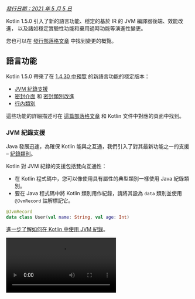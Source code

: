 [//]: # (title: Kotlin 1.5.0 有哪些新功能)

_[發行日期：2021 年 5 月 5 日](releases.md#release-details)_

Kotlin 1.5.0 引入了新的語言功能、穩定的基於 IR 的 JVM 編譯器後端、效能改進，
以及諸如穩定實驗性功能和棄用過時功能等演進性變更。

您也可以在 [發行部落格文章](https://blog.jetbrains.com/kotlin/2021/04/kotlin-1-5-0-released/) 中找到變更的概覽。

## 語言功能

Kotlin 1.5.0 帶來了在 [1.4.30 中預覽](whatsnew1430.md#language-features) 的新語言功能的穩定版本：
* [JVM 紀錄支援](#jvm-records-support)
* [密封介面](#sealed-interfaces) 和 [密封類別改進](#package-wide-sealed-class-hierarchies)
* [行內類別](#inline-classes)

這些功能的詳細描述可在 [這篇部落格文章](https://blog.jetbrains.com/kotlin/2021/02/new-language-features-preview-in-kotlin-1-4-30/)
和 Kotlin 文件中對應的頁面中找到。

### JVM 紀錄支援

Java 發展迅速，為確保 Kotlin 能與之互通，我們引入了對其最新功能之一的支援 –
[紀錄類別](https://openjdk.java.net/jeps/395)。

Kotlin 對 JVM 紀錄的支援包括雙向互通性：
* 在 Kotlin 程式碼中，您可以像使用具有屬性的典型類別一樣使用 Java 紀錄類別。
* 要在 Java 程式碼中將 Kotlin 類別用作紀錄，請將其設為 `data` 類別並使用 `@JvmRecord` 註解標記它。

```kotlin
@JvmRecord
data class User(val name: String, val age: Int)
```

[進一步了解如何在 Kotlin 中使用 JVM 紀錄](jvm-records.md)。

<video src="https://www.youtube.com/v/iyEWXyuuseU" title="Kotlin 1.5.0 中的 JVM 紀錄支援"/>

### 密封介面

Kotlin 介面現在可以使用 `sealed` 修飾符，其作用於介面與作用於類別的方式相同：密封介面的所有
實作在編譯時都是已知的。

```kotlin
sealed interface Polygon
```

您可以依賴這個事實，例如，撰寫詳盡的 `when` 表達式。

```kotlin
fun draw(polygon: Polygon) = when (polygon) {
   is Rectangle -> // ...
   is Triangle -> // ...
   // else is not needed - all possible implementations are covered
}

```

此外，密封介面支援更靈活的受限制類別層次結構，因為一個類別可以直接繼承多個密封介面。

```kotlin
class FilledRectangle: Polygon, Fillable
```

[進一步了解密封介面](sealed-classes.md)。

<video src="https://www.youtube.com/v/d_Mor21W_60" title="密封介面和密封類別改進"/>

### 封裝單元級別的密封類別層次結構

密封類別現在可以在同一編譯單元和同一封裝中的所有檔案中擁有子類別。
以前，所有子類別都必須出現在同一個檔案中。

直接子類別可以是頂層的，也可以巢狀在任意數量的其他具名類別、具名介面或具名物件中。

密封類別的子類別必須具有適當限定的名稱 – 它們不能是區域或匿名物件。

[進一步了解密封類別層次結構](sealed-classes.md#inheritance)。

### 行內類別

行內類別是 [基於值的](https://github.com/Kotlin/KEEP/blob/master/notes/value-classes.md) 類別的子集，
它們只持有值。您可以將它們用作某種類型值的包裝器，而不會產生
記憶體分配帶來的額外開銷。

行內類別可以使用在類別名稱前的 `value` 修飾符來宣告：

```kotlin
value class Password(val s: String)
```

JVM 後端也需要特殊的 `@JvmInline` 註解：

```kotlin
@JvmInline
value class Password(val s: String)
```

`inline` 修飾符現在已棄用並帶有警告。

[進一步了解行內類別](inline-classes.md)。

<video src="https://www.youtube.com/v/LpqvtgibbsQ" title="從行內類別到值類別"/>

## Kotlin/JVM

Kotlin/JVM 獲得了許多改進，包括內部和面向用戶的。以下是其中最值得注意的：

* [穩定的 JVM IR 後端](#stable-jvm-ir-backend)
* [新的預設 JVM 目標：1.8](#new-default-jvm-target-1-8)
* [透過 invokedynamic 的 SAM 配接器](#sam-adapters-via-invokedynamic)
* [透過 invokedynamic 的 Lambda 表達式](#lambdas-via-invokedynamic)
* [棄用 @JvmDefault 和舊版 Xjvm-default 模式](#deprecation-of-jvmdefault-and-old-xjvm-default-modes)
* [處理可空性註解的改進](#improvements-to-handling-nullability-annotations)

### 穩定的 JVM IR 後端

Kotlin/JVM 編譯器的 [基於 IR 的後端](whatsnew14.md#new-jvm-ir-backend) 現在已 [穩定](components-stability.md)
並預設啟用。

從 [Kotlin 1.4.0](whatsnew14.md) 開始，基於 IR 的後端的早期版本可供預覽，現在它已成為語言版本 `1.5` 的預設值。
對於較早的語言版本，舊後端仍預設使用。

您可以在 [這篇部落格文章](https://blog.jetbrains.com/kotlin/2021/02/the-jvm-backend-is-in-beta-let-s-make-it-stable-together/) 中找到有關 IR 後端優勢及其未來發展的更多詳細資訊。

如果您需要在 Kotlin 1.5.0 中使用舊後端，您可以將以下幾行新增到專案的配置檔中：

* 在 Gradle 中：

 <tabs group="build-script">
 <tab title="Kotlin" group-key="kotlin">

 ```kotlin
 tasks.withType<org.jetbrains.kotlin.gradle.dsl.KotlinJvmCompile> {
   kotlinOptions.useOldBackend = true
 }
 ```

 </tab>
 <tab title="Groovy" group-key="groovy">

 ```groovy
 tasks.withType(org.jetbrains.kotlin.gradle.dsl.KotlinJvmCompile) {
  kotlinOptions.useOldBackend = true
 }
 ```

 </tab>
 </tabs>

* 在 Maven 中：

 ```xml
 <configuration>
     <args>
         <arg>-Xuse-old-backend</arg>
     </args>
 </configuration>
 ```

### 新的預設 JVM 目標：1.8

Kotlin/JVM 編譯的預設目標版本現在是 `1.8`。`1.6` 目標已棄用。

如果您需要為 JVM 1.6 建置，您仍然可以切換到此目標。了解如何操作：

* [在 Gradle 中](gradle-compiler-options.md#attributes-specific-to-jvm)
* [在 Maven 中](maven.md#attributes-specific-to-jvm)
* [在命令列編譯器中](compiler-reference.md#jvm-target-version)

### 透過 invokedynamic 的 SAM 配接器

Kotlin 1.5.0 現在使用動態呼叫 (`invokedynamic`) 來編譯 SAM (單一抽象方法) 轉換：
* 當 SAM 類型為 [Java 介面](java-interop.md#sam-conversions) 時，針對任何表達式
* 當 SAM 類型為 [Kotlin 函數式介面](fun-interfaces.md#sam-conversions) 時，針對 lambda 表達式

新實作使用 [`LambdaMetafactory.metafactory()`](https://docs.oracle.com/javase/8/docs/api/java/lang/invoke/LambdaMetafactory.html#metafactory-java.lang.invoke.MethodHandles.Lookup-java.lang.String-java.lang.invoke.MethodType-java.lang.invoke.MethodType-java.lang.invoke.MethodHandle-java.lang.invoke.MethodType-)，
且在編譯期間不再生成輔助包裝類別。這減少了應用程式 JAR 的大小，
從而提高了 JVM 啟動效能。

要回滾到基於匿名類別生成的舊實作方案，請新增編譯器選項 `-Xsam-conversions=class`。

了解如何在 [Gradle](gradle-compiler-options.md)、[Maven](maven.md#specify-compiler-options) 和 [命令列編譯器](compiler-reference.md#compiler-options) 中新增編譯器選項。

### 透過 invokedynamic 的 Lambda 表達式

> 將純 Kotlin lambda 編譯為 invokedynamic 是 [實驗性](components-stability.md) 功能。它可能隨時被移除或更改。
> 需要選擇啟用（詳情如下），您應僅用於評估目的。我們非常感謝您在 [YouTrack](https://youtrack.jetbrains.com/issue/KT-45375) 中提供回饋。
>
{style="warning"}

Kotlin 1.5.0 引入了將純 Kotlin lambda (未轉換為函數式介面實例的 lambda) 編譯為動態呼叫
(`invokedynamic`) 的實驗性支援。該實作透過使用
[`LambdaMetafactory.metafactory()`](https://docs.oracle.com/javase/8/docs/api/java/lang/invoke/LambdaMetafactory.html#metafactory-java.lang.invoke.MethodHandles.Lookup-java.lang.String-java.lang.invoke.MethodType-java.lang.invoke.MethodType-java.lang.invoke.MethodHandle-java.lang.invoke.MethodType-) 來產生更輕量的二進位檔，
它有效地在執行期生成必要的類別。目前，與普通 lambda 編譯相比，它有三個限制：

* 編譯為 invokedynamic 的 lambda 不可序列化。
* 對此類 lambda 呼叫 `toString()` 會產生可讀性較差的字串表示。
* 實驗性 [`reflect`](https://kotlinlang.org/api/latest/jvm/stdlib/kotlin.reflect.jvm/reflect.html) API 不支援使用 `LambdaMetafactory` 建立的 lambda。

要試用此功能，請新增 `-Xlambdas=indy` 編譯器選項。如果您能使用
[這個 YouTrack 票證](https://youtrack.jetbrains.com/issue/KT-45375) 分享您的回饋，我們將不勝感激。

了解如何在 [Gradle](gradle-compiler-options.md)、[Maven](maven.md#specify-compiler-options) 和 [命令列編譯器](compiler-reference.md#compiler-options) 中新增編譯器選項。

### 棄用 @JvmDefault 和舊版 Xjvm-default 模式

在 Kotlin 1.4.0 之前，有 `@JvmDefault` 註解以及 `-Xjvm-default=enable` 和 `-Xjvm-default=compatibility`
模式。它們用於為 Kotlin 介面中的任何特定非抽象成員建立 JVM 預設方法。

在 Kotlin 1.4.0 中，我們 [引入了新的 `Xjvm-default` 模式](https://blog.jetbrains.com/kotlin/2020/07/kotlin-1-4-m3-generating-default-methods-in-interfaces/)，
它們為整個專案啟用預設方法生成。

在 Kotlin 1.5.0 中，我們正在棄用 `@JvmDefault` 和舊版 Xjvm-default 模式：`-Xjvm-default=enable` 和 `-Xjvm-default=compatibility`。

[進一步了解 Java 互通性中的預設方法](java-to-kotlin-interop.md#default-methods-in-interfaces)。

### 處理可空性註解的改進

Kotlin 支援透過 [可空性註解](java-interop.md#nullability-annotations) 處理來自 Java 的類型可空性資訊。
Kotlin 1.5.0 為此功能引入了多項改進：

* 它讀取在用作依賴項的已編譯 Java 函式庫中的類型引數上的可空性註解。
* 它支援帶有 `TYPE_USE` 目標的可空性註解，適用於：
  * 陣列
  * 變長引數
  * 欄位
  * 類型參數及其邊界
  * 基底類別和介面的類型引數
* 如果可空性註解有多個適用於某個類型的目標，且其中一個目標是 `TYPE_USE`，則優先選擇 `TYPE_USE`。
  例如，方法簽名 `@Nullable String[] f()` 變為 `fun f(): Array<String?>!`，如果 `@Nullable` 同時支援
  `TYPE_USE` 和 `METHOD` 作為目標。

對於這些新支援的案例，從 Kotlin 呼叫 Java 時使用錯誤的類型可空性會產生警告。
使用 `-Xtype-enhancement-improvements-strict-mode` 編譯器選項為這些案例啟用嚴格模式（帶錯誤報告）。

[進一步了解空安全和平台類型](java-interop.md#null-safety-and-platform-types)。

## Kotlin/Native

Kotlin/Native 現在效能更好且更穩定。值得注意的變更包括：
* [效能改進](#performance-improvements)
* [記憶體洩漏檢查器停用](#deactivation-of-the-memory-leak-checker)

### 效能改進

在 1.5.0 中，Kotlin/Native 獲得了一系列效能改進，加速了編譯和執行。

[編譯器快取](https://blog.jetbrains.com/kotlin/2020/03/kotlin-1-3-70-released/#kotlin-native) 現在在
`linuxX64`（僅限 Linux 主機）和 `iosArm64` 目標的除錯模式中受支援。啟用編譯器快取後，除了首次編譯外，
大多數除錯編譯都完成得更快。測量顯示，在我們的測試專案中速度提高了約 200%。

要為新目標使用編譯器快取，請選擇啟用，將以下幾行新增到專案的 `gradle.properties` 中：
* 對於 `linuxX64` : `kotlin.native.cacheKind.linuxX64=static`
* 對於 `iosArm64`: `kotlin.native.cacheKind.iosArm64=static`

如果您在啟用編譯器快取後遇到任何問題，請向我們的問題追蹤器 [YouTrack](https://kotl.in/issue) 回報。

其他改進加速了 Kotlin/Native 程式碼的執行：
* 簡單的屬性存取器被內聯。
* 字串文字上的 `trimIndent()` 在編譯期間被求值。

### 記憶體洩漏檢查器停用

內建的 Kotlin/Native 記憶體洩漏檢查器已預設停用。

它最初是為內部使用而設計，只能在有限的案例中找到洩漏，而不是所有案例。
此外，後來發現它存在可能導致應用程式崩潰的問題。因此，我們決定關閉記憶體洩漏檢查器。

記憶體洩漏檢查器在某些情況下仍然有用，例如單元測試。對於這些情況，您可以透過新增以下程式碼行來啟用它：

```kotlin
Platform.isMemoryLeakCheckerActive = true
```

請注意，不建議在應用程式執行期啟用檢查器。

## Kotlin/JS

Kotlin/JS 在 1.5.0 中獲得了演進性變更。我們正在繼續努力將 [JS IR 編譯器後端](js-ir-compiler.md)
推向穩定並發布其他更新：

* [升級 webpack 到版本 5](#upgrade-to-webpack-5)
* [適用於 IR 編譯器的框架和函式庫](#frameworks-and-libraries-for-the-ir-compiler)

### 升級到 webpack 5

Kotlin/JS Gradle 外掛現在對瀏覽器目標使用 webpack 5 而不是 webpack 4。這是一個主要的 webpack 升級，
它帶來了不相容的變更。如果您使用自訂 webpack 配置，請務必查看 [webpack 5 發行說明](https://webpack.js.org/blog/2020-10-10-webpack-5-release/)。

[進一步了解如何使用 webpack 綑綁 Kotlin/JS 專案](js-project-setup.md#webpack-bundling)。

### 適用於 IR 編譯器的框架和函式庫

> Kotlin/JS IR 編譯器處於 [Alpha](components-stability.md) 階段。它未來可能會發生不相容的變更並需要手動遷移。
> 我們非常感謝您在 [YouTrack](https://youtrack.jetbrains.com/issues/KT) 中提供回饋。
>
{style="warning"}

在開發基於 IR 的 Kotlin/JS 編譯器後端的同時，我們鼓勵並幫助函式庫作者以 `both` 模式建置其專案。
這意味著他們能夠為兩個 Kotlin/JS 編譯器產生構件，從而為新編譯器擴展生態系統。

許多知名框架和函式庫已經適用於 IR 後端：[KVision](https://kvision.io/)、[fritz2](https://www.fritz2.dev/)、
[doodle](https://github.com/nacular/doodle) 等等。如果您在專案中使用它們，您已經可以使用 IR 後端建置專案並查看其帶來的優勢。

如果您正在撰寫自己的函式庫，請 [以 'both' 模式編譯](js-ir-compiler.md#authoring-libraries-for-the-ir-compiler-with-backwards-compatibility)，
以便您的客戶也可以使用新編譯器。

## Kotlin Multiplatform

在 Kotlin 1.5.0 中，[為每個平台選擇測試依賴項已簡化](#simplified-test-dependencies-usage-in-multiplatform-projects)，
現在由 Gradle 外掛自動完成。

[取得字元類別的新 API 現已在多平台專案中可用](#new-api-for-getting-a-char-category-now-available-in-multiplatform-code)。

## 標準函式庫

標準函式庫獲得了一系列變更和改進，從穩定實驗性部分到新增功能：

* [穩定無符號整數類型](#stable-unsigned-integer-types)
* [穩定與語言環境無關的文字大小寫轉換 API](#stable-locale-agnostic-api-for-upper-lowercasing-text)
* [穩定字元到整數轉換 API](#stable-char-to-integer-conversion-api)
* [穩定路徑 API](#stable-path-api)
* [向下取整除法和取模運算子](#floored-division-and-the-mod-operator)
* [Duration API 變更](#duration-api-changes)
* [取得字元類別的新 API 現已在多平台程式碼中可用](#new-api-for-getting-a-char-category-now-available-in-multiplatform-code)
* [新的集合函數 firstNotNullOf()](#new-collections-function-firstnotnullof)
* [String?.toBoolean() 的嚴格版本](#strict-version-of-string-toboolean)

您可以在 [這篇部落格文章](https://blog.jetbrains.com/kotlin/2021/04/kotlin-1-5-0-rc-released/) 中找到有關標準函式庫變更的更多詳細資訊。

<video src="https://www.youtube.com/v/MyTkiT2I6-8" title="新的標準函式庫功能"/>

### 穩定無符號整數類型

`UInt`、`ULong`、`UByte`、`UShort` 無符號整數類型現在已 [穩定](components-stability.md)。
這些類型上的操作、範圍和進程也是如此。無符號陣列及其操作仍處於 Beta 階段。

[進一步了解無符號整數類型](unsigned-integer-types.md)。

### 穩定與語言環境無關的文字大小寫轉換 API

此版本帶來了新的與語言環境無關的文字大小寫轉換 API。它提供了 `toLowerCase()`、`toUpperCase()`、`capitalize()` 和 `decapitalize()` API 函數的替代方案，
這些函數是語言環境敏感的。新 API 可幫助您避免因不同的語言環境設定而導致的錯誤。

Kotlin 1.5.0 提供以下完全 [穩定](components-stability.md) 的替代方案：

* 對於 `String` 函數：

  |**舊版本**|**1.5.0 替代方案**|
  | --- | --- |
  |`String.toUpperCase()`|`String.uppercase()`|
  |`String.toLowerCase()`|`String.lowercase()`|
  |`String.capitalize()`|`String.replaceFirstChar { it.uppercase() }`|
  |`String.decapitalize()`|`String.replaceFirstChar { it.lowercase() }`|

* 對於 `Char` 函數：

  |**舊版本**|**1.5.0 替代方案**|
  | --- | --- |
  |`Char.toUpperCase()`|`Char.uppercaseChar(): Char`<br/>`Char.uppercase(): String`|
  |`Char.toLowerCase()`|`Char.lowercaseChar(): Char`<br/>`Char.lowercase(): String`|
  |`Char.toTitleCase()`|`Char.titlecaseChar(): Char`<br/>`Char.titlecase(): String`|

> 對於 Kotlin/JVM，還有帶有明確 `Locale` 參數的多載 `uppercase()`、`lowercase()` 和 `titlecase()` 函數。
>
{style="note"}

舊 API 函數被標記為棄用，並將在未來版本中移除。

有關文字處理函數的所有變更列表，請參閱 [KEEP](https://github.com/Kotlin/KEEP/blob/master/proposals/stdlib/locale-agnostic-case-conversions.md)。

### 穩定字元到整數轉換 API

從 Kotlin 1.5.0 開始，新的字元到程式碼和字元到數字轉換函數已 [穩定](components-stability.md)。
這些函數取代了目前的 API 函數，後者經常與類似的字串到 Int 轉換混淆。

新 API 消除了這種命名混淆，使程式碼行為更加透明和明確。

此版本引入了 `Char` 轉換，這些轉換分為以下幾組命名清晰的函數：

* 獲取 `Char` 的整數程式碼並從給定程式碼構造 `Char` 的函數：

 ```kotlin
 fun Char(code: Int): Char
 fun Char(code: UShort): Char
 val Char.code: Int
 ```

* 將 `Char` 轉換為它所代表數字的數值函數：

 ```kotlin
 fun Char.digitToInt(radix: Int): Int
 fun Char.digitToIntOrNull(radix: Int): Int?
 ```

* `Int` 的擴展函數，用於將它所代表的非負單一數字轉換為相應的 `Char` 表示：

 ```kotlin
 fun Int.digitToChar(radix: Int): Char
 ```

舊的轉換 API，包括 `Number.toChar()` 及其實現（除了 `Int.toChar()` 之外的所有）以及用於轉換為
數值類型的 `Char` 擴展，如 `Char.toInt()`，現在都已棄用。

[進一步了解 KEEP 中的字元到整數轉換 API](https://github.com/Kotlin/KEEP/blob/master/proposals/stdlib/char-int-conversions.md)。

### 穩定路徑 API

帶有 `java.nio.file.Path` 擴展的 [實驗性路徑 API](https://kotlinlang.org/api/latest/jvm/stdlib/kotlin.io.path/java.nio.file.-path/) 現在已 [穩定](components-stability.md)。

```kotlin
// 使用除法 (/) 運算子構造路徑
val baseDir = Path("/base")
val subDir = baseDir / "subdirectory"

// 列出目錄中的檔案
val kotlinFiles: List<Path> = Path("/home/user").listDirectoryEntries("*.kt")
```

[進一步了解路徑 API](whatsnew1420.md#extensions-for-java-nio-file-path)。

### 向下取整除法和取模運算子

標準函式庫中新增了模數算術運算：
* `floorDiv()` 回傳 [向下取整除法](https://en.wikipedia.org/wiki/Floor_and_ceiling_functions) 的結果。它適用於整數類型。
* `mod()` 回傳向下取整除法的餘數（*模數*）。它適用於所有數值類型。

這些運算與現有的 [整數除法](numbers.md#operations-on-numbers) 和 [rem()](https://kotlinlang.org/api/latest/jvm/stdlib/kotlin/-int/rem.html)
函數（或 `%` 運算子）看起來非常相似，但它們在負數上的行為不同：
* `a.floorDiv(b)` 與常規 `/` 的區別在於 `floorDiv` 將結果向下取整（朝向較小的整數），
  而 `/` 將結果截斷為更接近 0 的整數。
* `a.mod(b)` 是 `a` 與 `a.floorDiv(b) * b` 之間的差值。它要麼是零，要麼與 `b` 符號相同，
  而 `a % b` 可以有不同的符號。

```kotlin
fun main() {
//sampleStart
    println("向下取整除法 -5/3: ${(-5).floorDiv(3)}")
    println( "模數: ${(-5).mod(3)}")
    
    println("截斷除法 -5/3: ${-5 / 3}")
    println( "餘數: ${-5 % 3}")
//sampleEnd    
}
```
{kotlin-runnable="true" kotlin-min-compiler-version="1.5"}

### Duration API 變更

> Duration API 是 [實驗性](components-stability.md) 功能。它可能隨時被移除或更改。
> 僅用於評估目的。我們非常感謝您在 [YouTrack](https://youtrack.jetbrains.com/issues/KT) 中提供回饋。
>
{style="warning"}

有一個實驗性的 [Duration](https://kotlinlang.org/api/latest/jvm/stdlib/kotlin.time/-duration/) 類別，用於表示
不同時間單位中的持續時間量。在 1.5.0 中，Duration API 獲得了以下變更：

* 內部值表示現在使用 `Long` 而不是 `Double` 以提供更好的精確度。
* 有一個用於轉換為特定時間單位（以 `Long` 表示）的新 API。它取代了操作
  `Double` 值的舊 API，舊 API 現已棄用。例如，[`Duration.inWholeMinutes`](https://kotlinlang.org/api/latest/jvm/stdlib/kotlin.time/-duration/in-whole-minutes.html)
  回傳以 `Long` 表示的持續時間值，並取代 `Duration.inMinutes`。
* 有用於從數字構造 `Duration` 的新伴隨函數。例如，[`Duration.seconds(Int)`](https://kotlinlang.org/api/latest/jvm/stdlib/kotlin.time/-duration/seconds.html)
  創建一個表示整數秒數的 `Duration` 物件。舊的擴展屬性如 `Int.seconds` 現已棄用。

```kotlin
import kotlin.time.Duration
import kotlin.time.ExperimentalTime

@ExperimentalTime
fun main() {
//sampleStart
    val duration = Duration.milliseconds(120000)
    println("在 ${duration.inWholeMinutes} 分鐘中有 ${duration.inWholeSeconds} 秒")
//sampleEnd
}
```
{validate="false"}

### 取得字元類別的新 API 現已在多平台程式碼中可用

Kotlin 1.5.0 引入了新的 API，用於在多平台專案中根據 Unicode 獲取字元的類別。
現在許多函數在所有平台和通用程式碼中都可用。

用於檢查字元是否為字母或數字的函數：
* [`Char.isDigit()`](https://kotlinlang.org/api/latest/jvm/stdlib/kotlin.text/is-digit.html)
* [`Char.isLetter()`](https://kotlinlang.org/api/latest/jvm/stdlib/kotlin.text/is-letter.html)
* [`Char.isLetterOrDigit()`](https://kotlinlang.org/api/latest/jvm/stdlib/kotlin.text/is-letter-or-digit.html)

```kotlin
fun main() {
//sampleStart
    val chars = listOf('a', '1', '+')
    val (letterOrDigitList, notLetterOrDigitList) = chars.partition { it.isLetterOrDigit() }
    println(letterOrDigitList) // [a, 1]
    println(notLetterOrDigitList) // [+]
//sampleEnd    
}
```
{kotlin-runnable="true" kotlin-min-compiler-version="1.5"}

用於檢查字元大小寫的函數：
* [`Char.isLowerCase()`](https://kotlinlang.org/api/latest/jvm/stdlib/kotlin.text/is-lower-case.html)
* [`Char.isUpperCase()`](https://kotlinlang.org/api/latest/jvm/stdlib/kotlin.text/is-upper-case.html)
* [`Char.isTitleCase()`](https://kotlinlang.org/api/latest/jvm/stdlib/kotlin.text/is-title-case.html)

```kotlin
fun main() {
//sampleStart
    val chars = listOf('ǅ', 'ǈ', 'ǋ', 'ǲ', '1', 'A', 'a', '+')
    val (titleCases, notTitleCases) = chars.partition { it.isTitleCase() }
    println(titleCases) // [ǅ, ǈ, ǋ, ǲ]
    println(notTitleCases) // [1, A, a, +]
//sampleEnd    
}
```
{kotlin-runnable="true" kotlin-min-compiler-version="1.5"}

其他一些函數：
* [`Char.isDefined()`](https://kotlinlang.org/api/latest/jvm/stdlib/kotlin.text/is-defined.html)
* [`Char.isISOControl()`](https://kotlinlang.org/api/latest/jvm/stdlib/kotlin.text/is-i-s-o-control.html)

[`Char.category`](https://kotlinlang.org/api/latest/jvm/stdlib/kotlin.text/category.html) 屬性及其回傳類型
列舉類別 [`CharCategory`](https://kotlinlang.org/api/latest/jvm/stdlib/kotlin.text/-char-category/)，
它表示根據 Unicode 的字元一般類別，現在也可用於多平台專案。

[進一步了解字元](characters.md)。

### 新的集合函數 firstNotNullOf()

新的 [`firstNotNullOf()`](https://kotlinlang.org/api/latest/jvm/stdlib/kotlin.collections/first-not-null-of.html) 和 [`firstNotNullOfOrNull()`](https://kotlinlang.org/api/latest/jvm/stdlib/kotlin.collections/first-not-null-of-or-null.html)
函數將 [`mapNotNull()`](https://kotlinlang.org/api/latest/jvm/stdlib/kotlin.collections/map-not-null.html)
與 [`first()`](https://kotlinlang.org/api/latest/jvm/stdlib/kotlin.collections/first.html) 或 [`firstOrNull()`](https://kotlinlang.org/api/latest/jvm/stdlib/kotlin.collections/first-or-null.html) 結合。
它們使用自訂選擇器函數映射原始集合並回傳第一個非空值。如果沒有此類值，
`firstNotNullOf()` 會拋出例外，而 `firstNotNullOfOrNull()` 回傳 null。

```kotlin
fun main() {
//sampleStart
    val data = listOf("Kotlin", "1.5")
    println(data.firstNotNullOf(String::toDoubleOrNull))
    println(data.firstNotNullOfOrNull(String::toIntOrNull))
//sampleEnd
}
```
{kotlin-runnable="true" kotlin-min-compiler-version="1.5"}

### String?.toBoolean() 的嚴格版本

兩個新函數引入了現有 [String?.toBoolean()](https://kotlinlang.org/api/latest/jvm/stdlib/kotlin.text/to-boolean.html)
的區分大小寫的嚴格版本：
* [`String.toBooleanStrict()`](https://kotlinlang.org/api/latest/jvm/stdlib/kotlin.text/to-boolean-strict.html) 除了文字 `true` 和 `false` 之外，對所有輸入都會拋出例外。
* [`String.toBooleanStrictOrNull()`](https://kotlinlang.org/api/latest/jvm/stdlib/kotlin.text/to-boolean-strict-or-null.html) 除了文字 `true` 和 `false` 之外，對所有輸入都會回傳 null。

```kotlin
fun main() {
//sampleStart
    println("true".toBooleanStrict())
    println("1".toBooleanStrictOrNull())
    // println("1".toBooleanStrict()) // Exception
//sampleEnd    
}
```
{kotlin-runnable="true" kotlin-min-compiler-version="1.5"}

## kotlin-test 函式庫
[kotlin-test](https://kotlinlang.org/api/latest/kotlin.test/) 函式庫引入了一些新功能：
* [多平台專案中簡化測試依賴項的使用](#simplified-test-dependencies-usage-in-multiplatform-projects)
* [針對 Kotlin/JVM 原始碼集合自動選擇測試框架](#automatic-selection-of-a-testing-framework-for-kotlin-jvm-source-sets)
* [斷言函數更新](#assertion-function-updates)

### 多平台專案中簡化測試依賴項的使用

現在您可以使用 `kotlin-test` 依賴項在 `commonTest` 原始碼集合中新增測試依賴項，
Gradle 外掛將為每個測試原始碼集合推斷相應的平台依賴項：
* `kotlin-test-junit` 用於 JVM 原始碼集合，請參閱 [針對 Kotlin/JVM 原始碼集合自動選擇測試框架](#automatic-selection-of-a-testing-framework-for-kotlin-jvm-source-sets)
* `kotlin-test-js` 用於 Kotlin/JS 原始碼集合
* `kotlin-test-common` 和 `kotlin-test-annotations-common` 用於通用原始碼集合
* 對於 Kotlin/Native 原始碼集合沒有額外的構件

此外，您可以在任何共享或平台特定原始碼集合中使用 `kotlin-test` 依賴項。

現有的帶有明確依賴項的 kotlin-test 設定將繼續在 Gradle 和 Maven 中工作。

進一步了解 [設定測試函式庫的依賴項](gradle-configure-project.md#set-dependencies-on-test-libraries)。

### 針對 Kotlin/JVM 原始碼集合自動選擇測試框架

Gradle 外掛現在會自動選擇並新增測試框架的依賴項。您只需在通用原始碼集合中新增
`kotlin-test` 依賴項即可。

Gradle 預設使用 JUnit 4。因此，`kotlin("test")` 依賴項解析為 JUnit 4 的變體，
即 `kotlin-test-junit`：

<tabs group="build-script">
<tab title="Kotlin" group-key="kotlin">

```kotlin
kotlin {
    sourceSets {
        val commonTest by getting {
            dependencies {
                implementation(kotlin("test")) // 這會傳遞性地帶來 
                                               // 對 JUnit 4 的依賴項
            }
        }
    }
}
```

</tab>
<tab title="Groovy" group-key="groovy">

```groovy
kotlin {
    sourceSets {
        commonTest {
            dependencies {
                implementation kotlin("test") // 這會傳遞性地帶來 
                                              // 對 JUnit 4 的依賴項
            }
        }
    }
}
```

</tab>
</tabs>

您可以透過在測試任務中呼叫 [`useJUnitPlatform()`](https://docs.gradle.org/current/javadoc/org/gradle/api/tasks/testing/Test.html#useJUnitPlatform)
或 [`useTestNG()`](https://docs.gradle.org/current/javadoc/org/gradle/api/tasks/testing/Test.html#useTestNG) 來選擇 JUnit 5 或 TestNG：

```groovy
tasks {
    test {
        // 啟用 TestNG 支援
        useTestNG()
        // 或
        // 啟用 JUnit Platform (又稱 JUnit 5) 支援
        useJUnitPlatform()
    }
}
```

您可以透過在專案的 `gradle.properties` 中新增 `kotlin.test.infer.jvm.variant=false` 行來禁用自動測試框架選擇。

進一步了解 [設定測試函式庫的依賴項](gradle-configure-project.md#set-dependencies-on-test-libraries)。

### 斷言函數更新

此版本帶來了新的斷言函數並改進了現有函數。

`kotlin-test` 函式庫現在具有以下功能：

* **檢查值的類型**

  您可以使用新的 `assertIs<T>` 和 `assertIsNot<T>` 來檢查值的類型：

  ```kotlin
  @Test
  fun testFunction() {
      val s: Any = "test"
      assertIs<String>(s)  // 如果斷言失敗，會拋出 AssertionError 並提及 s 的實際類型
      // 由於 assertIs 中的契約，現在可以列印 s.length
      println("${s.length}")
  }
  ```

  由於類型擦除，在此範例中，此斷言函數僅檢查 `value` 是否為 `List` 類型，而不檢查它是否為特定 `String` 元素類型的列表：`assertIs<List<String>>(value)`。

* **比較陣列、序列和任意可迭代容器的內容**

  有一組新的多載 `assertContentEquals()` 函數，用於比較不實作 [結構等價](equality.md#structural-equality) 的不同集合的內容：

  ```kotlin
  @Test
  fun test() {
      val expectedArray = arrayOf(1, 2, 3)
      val actualArray = Array(3) { it + 1 }
      assertContentEquals(expectedArray, actualArray)
  }
  ```

* **assertEquals() 和 assertNotEquals() 針對 Double 和 Float 數值的新多載**

  `assertEquals()` 函數有新的多載，可以比較兩個 `Double` 或 `Float` 數值並具有絕對精確度。精確度值指定為函數的第三個參數：

  ```kotlin
   @Test
  fun test() {
      val x = sin(PI)

      // 精確度參數
      val tolerance = 0.000001

      assertEquals(0.0, x, tolerance)
  }
  ```

* **檢查集合和元素內容的新函數**

  您現在可以使用 `assertContains()` 函數檢查集合或元素是否包含某物。
  您可以將其與 Kotlin 集合以及具有 `contains()` 運算子的元素（例如 `IntRange`、`String` 等）一起使用：

  ```kotlin
  @Test
  fun test() {
      val sampleList = listOf<String>("sample", "sample2")
      val sampleString = "sample"
      assertContains(sampleList, sampleString)  // 集合中的元素
      assertContains(sampleString, "amp")       // 字串中的子字串
  }
  ```

* **assertTrue()、assertFalse()、expect() 函數現在是行內函數**

  從現在開始，您可以將這些函數用作行內函數，因此可以在 lambda 表達式內呼叫 [暫停函數](composing-suspending-functions.md)：

  ```kotlin
  @Test
  fun test() = runBlocking<Unit> {
      val deferred = async { "Kotlin is nice" }
      assertTrue("Kotlin substring should be present") {
          deferred.await() .contains("Kotlin")
      }
  }
  ```

## kotlinx 函式庫

隨著 Kotlin 1.5.0 的發布，我們也發布了 kotlinx 函式庫的新版本：
* `kotlinx.coroutines` [1.5.0-RC](#coroutines-1-5-0-rc)
* `kotlinx.serialization` [1.2.1](#serialization-1-2-1)
* `kotlinx-datetime` [0.2.0](#datetime-0-2-0)

### Coroutines 1.5.0-RC

`kotlinx.coroutines` [1.5.0-RC](https://github.com/Kotlin/kotlinx.coroutines/releases/tag/1.5.0-RC) 帶來的更新包括：
* [新的通道 API](channels.md)
* 穩定的 [響應式整合](async-programming.md#reactive-extensions)
* 以及更多

從 Kotlin 1.5.0 開始，[實驗性協程](whatsnew14.md#exclusion-of-the-deprecated-experimental-coroutines)
已禁用，並且不再支援 `-Xcoroutines=experimental` 標誌。

在 [變更日誌](https://github.com/Kotlin/kotlinx.coroutines/releases/tag/1.5.0-RC) 和
[`kotlinx.coroutines` 1.5.0 發行部落格文章](https://blog.jetbrains.com/kotlin/2021/05/kotlin-coroutines-1-5-0-released/) 中了解更多資訊。

<video src="https://www.youtube.com/v/EVLnWOcR0is" title="kotlinx.coroutines 1.5.0"/>

### Serialization 1.2.1

`kotlinx.serialization` [1.2.1](https://github.com/Kotlin/kotlinx.serialization/releases/tag/v1.2.1) 帶來的更新包括：
* JSON 序列化效能改進
* JSON 序列化中支援多個名稱
* 從 `@Serializable` 類別生成實驗性 .proto 模式
* 以及更多

在 [變更日誌](https://github.com/Kotlin/kotlinx.serialization/releases/tag/v1.2.1) 和
[`kotlinx.serialization` 1.2.1 發行部落格文章](https://blog.jetbrains.com/kotlin/2021/05/kotlinx-serialization-1-2-released/) 中了解更多資訊。

<video src="https://www.youtube.com/v/698I_AH8h6s" title="kotlinx.serialization 1.2.1"/>

### dateTime 0.2.0

`kotlinx-datetime` [0.2.0](https://github.com/Kotlin/kotlinx-datetime/releases/tag/v0.2.0) 帶來的更新包括：
* `@Serializable` 日期時間物件
* `DateTimePeriod` 和 `DatePeriod` 的標準化 API
* 以及更多

在 [變更日誌](https://github.com/Kotlin/kotlinx-datetime/releases/tag/v0.2.0) 和
[`kotlinx-datetime` 0.2.0 發行部落格文章](https://blog.jetbrains.com/kotlin/2021/05/kotlinx-datetime-0-2-0-is-out/) 中了解更多資訊。

## 遷移到 Kotlin 1.5.0

一旦 Kotlin 外掛 1.5.0 可用，IntelliJ IDEA 和 Android Studio 將建議更新該外掛。

要將現有專案遷移到 Kotlin 1.5.0，只需將 Kotlin 版本更改為 `1.5.0` 並重新匯入您的 Gradle 或 Maven 專案。
[了解如何更新到 Kotlin 1.5.0](releases.md#update-to-a-new-kotlin-version)。

要使用 Kotlin 1.5.0 啟動新專案，請更新 Kotlin 外掛並從 **File** | **New** |
**Project** 執行專案精靈。

新的命令列編譯器可在 [GitHub 發行頁面](https://github.com/JetBrains/kotlin/releases/tag/v1.5.0) 下載。

Kotlin 1.5.0 是一個 [功能發行版](kotlin-evolution-principles.md#language-and-tooling-releases)，因此可能會
帶來與語言不相容的變更。在 [Kotlin 1.5 相容性指南](compatibility-guide-15.md) 中找到此類變更的詳細列表。